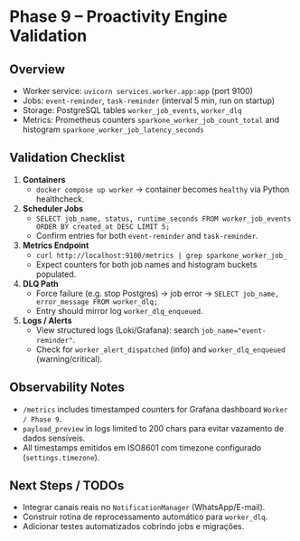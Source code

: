 # Phase 9 – Proactivity Engine Validation

## Overview
- Worker service: `uvicorn services.worker.app:app` (port 9100)
- Jobs: `event-reminder`, `task-reminder` (interval 5 min, run on startup)
- Storage: PostgreSQL tables `worker_job_events`, `worker_dlq`
- Metrics: Prometheus counters `sparkone_worker_job_count_total` and histogram `sparkone_worker_job_latency_seconds`

## Validation Checklist
1. **Containers**
   - `docker compose up worker` → container becomes `healthy` via Python healthcheck.
2. **Scheduler Jobs**
   - `SELECT job_name, status, runtime_seconds FROM worker_job_events ORDER BY created_at DESC LIMIT 5;`
   - Confirm entries for both `event-reminder` and `task-reminder`.
3. **Metrics Endpoint**
   - `curl http://localhost:9100/metrics | grep sparkone_worker_job_`
   - Expect counters for both job names and histogram buckets populated.
4. **DLQ Path**
   - Force failure (e.g. stop Postgres) → job error → `SELECT job_name, error_message FROM worker_dlq;`
   - Entry should mirror log `worker_dlq_enqueued`.
5. **Logs / Alerts**
   - View structured logs (Loki/Grafana): search `job_name="event-reminder"`.
   - Check for `worker_alert_dispatched` (info) and `worker_dlq_enqueued` (warning/critical).

## Observability Notes
- `/metrics` includes timestamped counters for Grafana dashboard `Worker / Phase 9`.
- `payload_preview` in logs limited to 200 chars para evitar vazamento de dados sensíveis.
- All timestamps emitidos em ISO8601 com timezone configurado (`settings.timezone`).

## Next Steps / TODOs
- Integrar canais reais no `NotificationManager` (WhatsApp/E-mail).
- Construir rotina de reprocessamento automático para `worker_dlq`.
- Adicionar testes automatizados cobrindo jobs e migrações.
